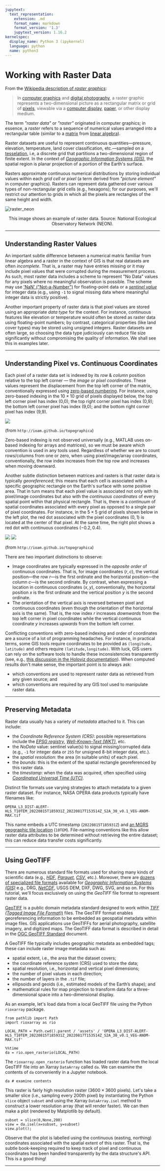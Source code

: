 ```yaml
---
jupytext:
  text_representation:
    extension: .md
    format_name: markdown
    format_version: '1.3'
    jupytext_version: 1.16.2
kernelspec:
  display_name: Python 3 (ipykernel)
  language: python
  name: python3
---
```


# Working with Raster Data


From the [Wikipedia description of *raster graphics*](https://en.wikipedia.org/wiki/Raster_graphics):

> In [computer graphics](https://en.wikipedia.org/wiki/Computer_graphics) and [digital photography](https://en.wikipedia.org/wiki/Digital_photography), a raster graphic represents a two-dimensional picture as a rectangular matrix or grid of [pixels](https://en.wikipedia.org/wiki/Pixel), viewable via a [computer display](https://en.wikipedia.org/wiki/Computer_display), [paper](https://en.wikipedia.org/wiki/Paper), or other display medium.

The term *"raster data"* or *"raster"* originated in computer graphics; in essence, a *raster* refers to a sequence of numerical values arranged into a rectangular table (similar to a [matrix](https://en.wikipedia.org/wiki/Matrix_(mathematics)) from [linear algebra](https://en.wikipedia.org/wiki/Linear_algebra)).

Raster datasets are useful to represent continuous quantities—pressure, elevation, temperature, land cover classification, etc.—sampled on a [tesselation](https://en.wikipedia.org/wiki/Tessellation), i.e, a discrete grid that partitions a two-dimensional region of finite extent. In the context of [*Geographic Information Systems (GIS)*](https://en.wikipedia.org/wiki/Geographic_information_system), the spatial region is planar projection of a portion of the Earth's surface.

Rasters approximate continuous numerical distributions by storing individual values within each *grid cell* or *pixel* (a term derived from *"picture element"* in computer graphics). Rasters can represent data gathered over various types of non-rectangular grid cells (e.g., hexagons); for our purposes, we'll restrict our attention to grids in which all the pixels are rectangles of the same height and width.

![raster_neon](../assets/raster_neon.png)

<p style="text-align: center;">This image shows an example of raster data. Source: National Ecological Observatory Network (NEON).
</p>


---


## Understanding Raster Values


An important subtle difference between a numerical matrix familiar from linear algebra and a raster in the context of GIS is that real datasets are often *incomplete*. That is, a raster may have entries missing or it may include pixel values that were corrupted during the measurement process. As such, most raster data includes a scheme to represent "No Data" values for any pixels where no meaningful observation is possible. The scheme may use ['NaN' ("Not-a-Number")](https://en.wikipedia.org/wiki/NaN) for floating-point data or a [*sentinel value*](https://en.wikipedia.org/wiki/Sentinel_value) for integer data (e.g., using `-1` to signal missing data where meaningful integer data is strictly positive).

Another important property of raster data is that pixel values are stored using an appropriate *data type* for the context. For instance, continuous features like elevation or temperature would often be stored as raster data using floating-point numbers; by contrast, categorical properties (like land cover types) may be stored using unsigned integers. Raster datasets are often large, so choosing the data type judiciously can reduce file size significantly without compromising the quality of information. We shall see this in examples later.


---


## Understanding Pixel vs. Continuous Coordinates


Each pixel of a raster data set is indexed by its *row* & *column* position relative to the top left corner — the *image* or *pixel coordinates*. These values represent the displacement from the top left corner of the matrix, conventionally expressed using [zero-based numbering](https://en.wikipedia.org/wiki/Zero-based_numbering). For instance, using zero-based indexing in the $10\times10$ grid of pixels displayed below, the top left corner pixel has index (0,0); the top right corner pixel has index (0,9); the bottom left corner pixel has index (9,0); and the bottom right corner pixel has index (9,9).

![](http://ioam.github.io/topographica/_images/matrix_coords_hidensity.png)

(from `http://ioam.github.io/topographica`)

Zero-based indexing is not observed universally (e.g., MATLAB uses on-based indexing for arrays and matrices), so we must be aware which convention is used in any tools used. Regardless of whether we are to count rows/columns from one or zero, when using pixel/image/array coordinates, conventionally, the row index increases from the top row and increases when moving downward.


Another subtle distinction between matrices and rasters is that raster data is typically *georeferenced*; this means that each cell is associated with a specific geographic rectangle on the Earth's surface with some positive area. That in turn means that each pixel value is associated not only with its pixel/image coordinates but also with the *continuous coordinates* of every spatial point within that physical rectangle. That is, there is a *continuum* of spatial coordinates associated with every pixel as opposed to a single pair of pixel coordinates. For instance, in the $5\times5$ grid of pixels shown below in the left plot, the red dot associated with the pixel coordinates $(0,1)$ is located at the center of that pixel. At the same time, the right plot shows a red dot with continuous coordinates $(-0.2,0.4)$.

![](http://ioam.github.io/topographica/_images/matrix_coords.png)
![](http://ioam.github.io/topographica/_images/sheet_coords_-0.2_0.4.png)

(from `http://ioam.github.io/topographica`)

There are two important distinctions to observe:

+ Image coordinates are typically expressed in the *opposite order* of continuous coordinates. That is, for image coordinates $(r,c)$, the vertical position—the row $r$—is the first ordinate and the horizontal position—the column $c$—is the second ordinate. By contrast, when expressing a location in continuous coordinates $(x,y)$, conventionally, the horizontal position $x$ is the first ordinate and the vertical position $y$ is the second ordinate.
+ The orientation of the vertical axis is reversed between pixel and continuous coordinates (even though the orientation of the horizontal axis is the same). That is, the row index $r$ increases *downwards* from the top left corner in pixel coordinates while the vertical continuous coordinate $y$ increases *upwards* from the bottom left corner.

Conflicting conventions with zero-based indexing and order of coordinates are a source of a lot of programming headaches. For instance, in practical terms, some GIS tools require coordinates to be provided as `(longitude, latitude)` and others require `(latitude,longitude)`. With luck, GIS users can rely on the software tools to handle these inconsistencies transparently (see, e.g., [this discussion in the Holoviz documentation](https://holoviews.org/user_guide/Continuous_Coordinates.html)). When computed results don't make sense, the important point is to always ask:

+ which conventions are used to represent raster data as retrieved from any given source; and
+ which conventions are required by any GIS tool used to manipulate raster data.


---


## Preserving Metadata


Raster data usually has a variety of *metadata* attached to it. This can include:

+ the *Coordinate Reference System (CRS)*: possible representations include the [*EPSG registry*](https://en.wikipedia.org/wiki/EPSG_Geodetic_Parameter_Dataset), [*Well-Known-Text (WKT)*](https://en.wikipedia.org/wiki/Well-known_text_representation_of_coordinate_reference_systems), etc.
+ the *NoData* value: sentinel value(s) to signal missing/corrupted data (e.g., `-1` for integer data or `255` for unsigned 8-bit integer data, etc.).
+ the *spatial resolution*: the area (in suitable units) of each pixel.
+ the *bounds*: this is the extent of the spatial rectangle georeferenced by this raster data.
+ the *timestamp*: when the data was acquired, often specified using [*Coordinated Universal Time (UTC)*](https://en.wikipedia.org/wiki/Coordinated_Universal_Time).

Distinct file formats use varying strategies to attach metadata to a given raster dataset. For instance, NASA OPERA data products typically have filenames like:

```
OPERA_L3_DIST-ALERT-HLS_T10TEM_20220815T185931Z_20220817T153514Z_S2A_30_v0.1_VEG-ANOM-MAX.tif
```

This name embeds a UTC timestamp (`20220815T185931Z`) and [an MGRS geographic tile location](https://en.wikipedia.org/wiki/Military_Grid_Reference_System) (`10TEM`). File-naming conventions like this allow raster data attributes to be determined without retrieving the entire dataset; this can reduce data transfer costs significantly.


---


## Using GeoTIFF 


There are numerous standard file formats used for sharing many kinds of scientific data (e.g., [*HDF*](https://en.wikipedia.org/wiki/Hierarchical_Data_Format), [*Parquet*](https://parquet.apache.org/), [*CSV*](https://en.wikipedia.org/wiki/Comma-separated_values), etc.). Moreover, there are [dozens of specialized file formats](https://www.spatialpost.com/list-common-gis-file-format/) available for [*Geographic Information Systems (GIS)*](https://en.wikipedia.org/wiki/Geographic_information_system) e.g., DRG, [*NetCDF*](https://docs.unidata.ucar.edu/nug/current/), USGS DEM, DXF, DWG, SVG, and so on. For this tutorial, we'll focus exclusively on using the *GeoTIFF* file format to represent raster data.

[GeoTIFF](https://en.wikipedia.org/wiki/GeoTIFF) is a public domain metadata standard designed to work within [*TIFF (Tagged Image File Format)*)](https://en.wikipedia.org/wiki/TIFF) files. The GeoTIFF format enables georeferencing information to be embedded as geospatial metadata within image files. GIS applications use GeoTIFFs for aerial photography, satellite imagery, and digitized maps. The GeoTIFF data format is described in detail in the [OGC GeoTIFF Standard](https://www.ogc.org/standard/geotiff/) document.

A GeoTIFF file typically includes geographic metadata as embedded tags; these can include raster image metadata such as:
* spatial extent, i.e., the area that the dataset covers;
* the coordinate reference system (CRS) used to store the data;
* spatial resolution, i.e., horizontal and vertical pixel dimensions;
* the number of pixel values in each direction;
* the number of layers in the `.tif` file;
* ellipsoids and geoids (i.e., estimated models of the Earth’s shape); and
* mathematical rules for map projection to transform data for a three-dimensional space into a two-dimensional display.

As an example, let's load data from a local GeoTIFF file using the Python `rioxarray` package.

```{code-cell} python
from pathlib import Path
import rioxarray as rio

LOCAL_PATH = Path.cwd().parent / 'assets' / 'OPERA_L3_DIST-ALERT-HLS_T10TEM_20220815T185931Z_20220817T153514Z_S2A_30_v0.1_VEG-ANOM-MAX.tif'
```

```{code-cell} python
%%time
da = rio.open_rasterio(LOCAL_PATH)
```

The `rioxarray.open_rasterio` function has loaded raster data from the local GeoTIFF file into an Xarray `DataArray` called `da`. We can examine the contents of `da` conveniently in a Jupyter notebook.

```{code-cell} python
da # examine contents
```

This raster is fairly high resolution raster ($3600\times3600$ pixels). Let's take a smaller slice (i.e., sampling every 200th pixel) by instantiating the Python `slice` object `subset` and using the Xarray `DataArray.isel` method to construct a lower resolution array (that will render faster). We can then make a plot (rendered by Matplotlib by default).

```{code-cell} python
subset = slice(0,None,200)
view = da.isel(x=subset, y=subset)
view.plot();
```

Observe that the plot is labelled using the continuous (easting, northing) coordinates associated with the spatial extent of this raster. That is, the subtle book-keeping required to keep track of pixel and continuous coordinates has been handled transparently by the data structure's API. This is a good thing!

---
